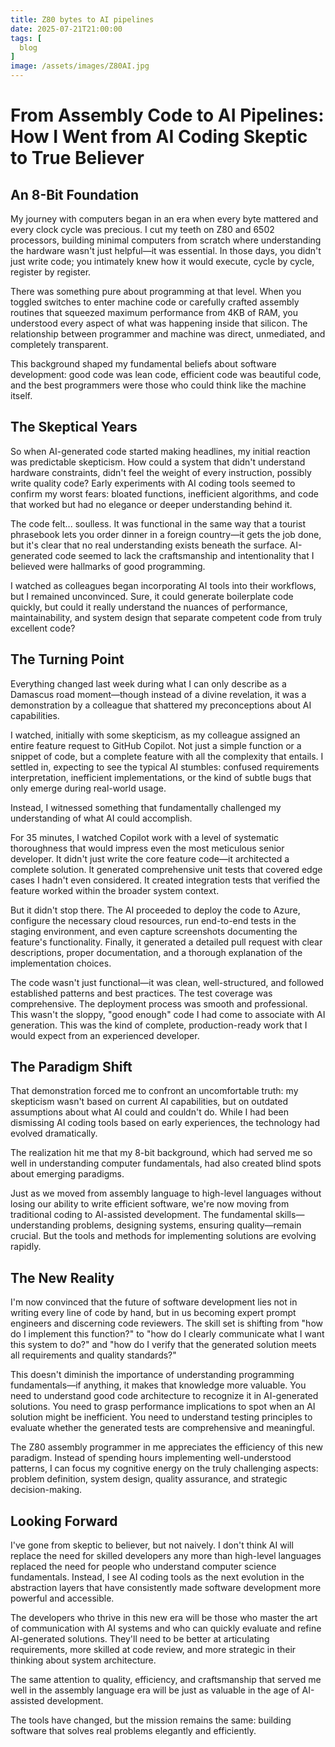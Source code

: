 ```yaml
---
title: Z80 bytes to AI pipelines
date: 2025-07-21T21:00:00
tags: [
  blog
]
image: /assets/images/Z80AI.jpg
---
```

# From Assembly Code to AI Pipelines: How I Went from AI Coding Skeptic to True Believer

## An 8-Bit Foundation

My journey with computers began in an era when every byte mattered and every clock cycle was precious. I cut my teeth on Z80 and 6502 processors, building minimal computers from scratch where understanding the hardware wasn't just helpful—it was essential. In those days, you didn't just write code; you intimately knew how it would execute, cycle by cycle, register by register.

There was something pure about programming at that level. When you toggled switches to enter machine code or carefully crafted assembly routines that squeezed maximum performance from 4KB of RAM, you understood every aspect of what was happening inside that silicon. The relationship between programmer and machine was direct, unmediated, and completely transparent.

This background shaped my fundamental beliefs about software development: good code was lean code, efficient code was beautiful code, and the best programmers were those who could think like the machine itself.

## The Skeptical Years

So when AI-generated code started making headlines, my initial reaction was predictable skepticism. How could a system that didn't understand hardware constraints, didn't feel the weight of every instruction, possibly write quality code? Early experiments with AI coding tools seemed to confirm my worst fears: bloated functions, inefficient algorithms, and code that worked but had no elegance or deeper understanding behind it.

The code felt... soulless. It was functional in the same way that a tourist phrasebook lets you order dinner in a foreign country—it gets the job done, but it's clear that no real understanding exists beneath the surface. AI-generated code seemed to lack the craftsmanship and intentionality that I believed were hallmarks of good programming.

I watched as colleagues began incorporating AI tools into their workflows, but I remained unconvinced. Sure, it could generate boilerplate code quickly, but could it really understand the nuances of performance, maintainability, and system design that separate competent code from truly excellent code?

## The Turning Point

Everything changed last week during what I can only describe as a Damascus road moment—though instead of a divine revelation, it was a demonstration by a colleague that shattered my preconceptions about AI capabilities.

I watched, initially with some skepticism, as my colleague assigned an entire feature request to GitHub Copilot. Not just a simple function or a snippet of code, but a complete feature with all the complexity that entails. I settled in, expecting to see the typical AI stumbles: confused requirements interpretation, inefficient implementations, or the kind of subtle bugs that only emerge during real-world usage.

Instead, I witnessed something that fundamentally challenged my understanding of what AI could accomplish.

For 35 minutes, I watched Copilot work with a level of systematic thoroughness that would impress even the most meticulous senior developer. It didn't just write the core feature code—it architected a complete solution. It generated comprehensive unit tests that covered edge cases I hadn't even considered. It created integration tests that verified the feature worked within the broader system context.

But it didn't stop there. The AI proceeded to deploy the code to Azure, configure the necessary cloud resources, run end-to-end tests in the staging environment, and even capture screenshots documenting the feature's functionality. Finally, it generated a detailed pull request with clear descriptions, proper documentation, and a thorough explanation of the implementation choices.

The code wasn't just functional—it was clean, well-structured, and followed established patterns and best practices. The test coverage was comprehensive. The deployment process was smooth and professional. This wasn't the sloppy, "good enough" code I had come to associate with AI generation. This was the kind of complete, production-ready work that I would expect from an experienced developer.

## The Paradigm Shift

That demonstration forced me to confront an uncomfortable truth: my skepticism wasn't based on current AI capabilities, but on outdated assumptions about what AI could and couldn't do. While I had been dismissing AI coding tools based on early experiences, the technology had evolved dramatically.

The realization hit me that my 8-bit background, which had served me so well in understanding computer fundamentals, had also created blind spots about emerging paradigms.

Just as we moved from assembly language to high-level languages without losing our ability to write efficient software, we're now moving from traditional coding to AI-assisted development. The fundamental skills—understanding problems, designing systems, ensuring quality—remain crucial. But the tools and methods for implementing solutions are evolving rapidly.

## The New Reality

I'm now convinced that the future of software development lies not in writing every line of code by hand, but in us becoming expert prompt engineers and discerning code reviewers. The skill set is shifting from "how do I implement this function?" to "how do I clearly communicate what I want this system to do?" and "how do I verify that the generated solution meets all requirements and quality standards?"

This doesn't diminish the importance of understanding programming fundamentals—if anything, it makes that knowledge more valuable. You need to understand good code architecture to recognize it in AI-generated solutions. You need to grasp performance implications to spot when an AI solution might be inefficient. You need to understand testing principles to evaluate whether the generated tests are comprehensive and meaningful.

The Z80 assembly programmer in me appreciates the efficiency of this new paradigm. Instead of spending hours implementing well-understood patterns, I can focus my cognitive energy on the truly challenging aspects: problem definition, system design, quality assurance, and strategic decision-making.

## Looking Forward

I've gone from skeptic to believer, but not naively. I don't think AI will replace the need for skilled developers any more than high-level languages replaced the need for people who understand computer science fundamentals. Instead, I see AI coding tools as the next evolution in the abstraction layers that have consistently made software development more powerful and accessible.

The developers who thrive in this new era will be those who master the art of communication with AI systems and who can quickly evaluate and refine AI-generated solutions. They'll need to be better at articulating requirements, more skilled at code review, and more strategic in their thinking about system architecture.

The same attention to quality, efficiency, and craftsmanship that served me well in the assembly language era will be just as valuable in the age of AI-assisted development.

The tools have changed, but the mission remains the same: building software that solves real problems elegantly and efficiently.

